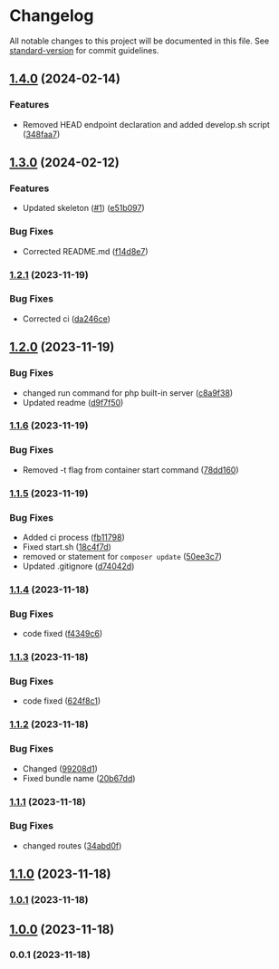 # Changelog

All notable changes to this project will be documented in this file. See [standard-version](https://github.com/conventional-changelog/standard-version) for commit guidelines.

## [1.4.0](https://github.com/patrykbaszak/api-skeleton/compare/1.3.0...1.4.0) (2024-02-14)


### Features

* Removed HEAD endpoint declaration and added develop.sh script ([348faa7](https://github.com/patrykbaszak/api-skeleton/commit/348faa78f9b8281e890ec3629c4a50033a743ef9))

## [1.3.0](https://github.com/patrykbaszak/api-skeleton/compare/1.2.1...1.3.0) (2024-02-12)


### Features

* Updated skeleton ([#1](https://github.com/patrykbaszak/api-skeleton/issues/1)) ([e51b097](https://github.com/patrykbaszak/api-skeleton/commit/e51b097c96b8b57aa08c87bc30b89c7335715566))


### Bug Fixes

* Corrected README.md ([f14d8e7](https://github.com/patrykbaszak/api-skeleton/commit/f14d8e77c9b07f0c71261c243b979c0878caab62))

### [1.2.1](https://github.com/patrykbaszak/api-skeleton/compare/1.2.0...1.2.1) (2023-11-19)


### Bug Fixes

* Corrected ci ([da246ce](https://github.com/patrykbaszak/api-skeleton/commit/da246cebd4100e309f3bd043ed64bf2e7927aba4))

## [1.2.0](https://github.com/patrykbaszak/api-skeleton/compare/1.1.6...1.2.0) (2023-11-19)


### Bug Fixes

* changed run command for php built-in server ([c8a9f38](https://github.com/patrykbaszak/api-skeleton/commit/c8a9f3803fe8ca141316719cd7f3266b3b608dd4))
* Updated readme ([d9f7f50](https://github.com/patrykbaszak/api-skeleton/commit/d9f7f5096b843395deecdc72bbd465b11e7c2fa9))

### [1.1.6](https://github.com/patrykbaszak/api-skeleton/compare/1.1.5...1.1.6) (2023-11-19)


### Bug Fixes

* Removed -t flag from container start command ([78dd160](https://github.com/patrykbaszak/api-skeleton/commit/78dd160b90f3a4938bae35b0e38c5dc04ba62124))

### [1.1.5](https://github.com/patrykbaszak/api-skeleton/compare/1.1.4...1.1.5) (2023-11-19)


### Bug Fixes

* Added ci process ([fb11798](https://github.com/patrykbaszak/api-skeleton/commit/fb11798d3f6f7b6aa4a8e8d5775e97dd23c56ee2))
* Fixed start.sh ([18c4f7d](https://github.com/patrykbaszak/api-skeleton/commit/18c4f7de26f1f514bb93cc4027edaeecd9a84ea8))
* removed or statement for `composer update` ([50ee3c7](https://github.com/patrykbaszak/api-skeleton/commit/50ee3c7c5af6a372894d0fe5acf16c905ee029f4))
* Updated .gitignore ([d74042d](https://github.com/patrykbaszak/api-skeleton/commit/d74042da7539846f66890e0138528f8786d11e1b))

### [1.1.4](https://github.com/patrykbaszak/api-skeleton/compare/1.1.3...1.1.4) (2023-11-18)


### Bug Fixes

* code fixed ([f4349c6](https://github.com/patrykbaszak/api-skeleton/commit/f4349c6bcd68fe23d4e6ae592cc8077a4212023c))

### [1.1.3](https://github.com/patrykbaszak/api-skeleton/compare/1.1.2...1.1.3) (2023-11-18)


### Bug Fixes

* code fixed ([624f8c1](https://github.com/patrykbaszak/api-skeleton/commit/624f8c1205aeb90031696c2d33fa8cb87eecd112))

### [1.1.2](https://github.com/patrykbaszak/api-skeleton/compare/1.1.1...1.1.2) (2023-11-18)


### Bug Fixes

* Changed ([99208d1](https://github.com/patrykbaszak/api-skeleton/commit/99208d1e22509b6f990deb8944a0856608609902))
* Fixed bundle name ([20b67dd](https://github.com/patrykbaszak/api-skeleton/commit/20b67dd2174876dfd66fb0884786d0c92766bd96))

### [1.1.1](https://github.com/patrykbaszak/api-skeleton/compare/1.1.0...1.1.1) (2023-11-18)


### Bug Fixes

* changed routes ([34abd0f](https://github.com/patrykbaszak/api-skeleton/commit/34abd0f93871bb70a6e7a07c03d0819d92df4ec0))

## [1.1.0](https://github.com/patrykbaszak/api-skeleton/compare/1.0.1...1.1.0) (2023-11-18)

### [1.0.1](https://github.com/patrykbaszak/api-skeleton/compare/1.0.0...1.0.1) (2023-11-18)

## [1.0.0](https://github.com/patrykbaszak/api-skeleton/compare/0.0.1...1.0.0) (2023-11-18)

### 0.0.1 (2023-11-18)
